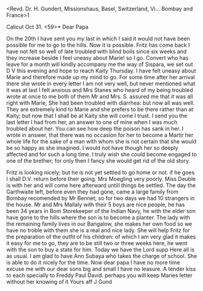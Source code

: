 <Revd. Dr. H. Gundert, Missionshaus, Basel, Switzerland, Vi… Bombay and France>1

 Calicut Oct 31. <59>*
Dear Papa

On the 20th I have sent you my last in which I said it would not have been possible for me to go to the hills. Now it is possible. Fritz has come back I have not felt so well of late troubled with blind boils since six weeks and they increase beside I feel uneasy about Marie! so I go. Convert who has leave for a month will kindly accompany me the way of Sispara, we set out D V this evening and hope to reach Kaity Thursday. I have felt uneasy about Marie and therefore made up my mind to go. For some time after her arrival there she wrote in every letter I am not very well, but never mentioned what it was at last I felt anxious and Mrs Stanes who heard of my being troubled wrote at once to me both of them Mr and Mrs. S. assured me that it was all right with Marie, She had been troubled with diarrhea: but now all was well. They are extremely kind to Marie and she prefers to be there rather than at Kaity; but now that I shall be at Kaity she will come I trust. I send you the last letter I had from her, an answer to one of mine when I was much troubled about her. You can see how deep the poison has sank in her. I wrote in answer, that there was no occasion for her to become a Martir her whole life for the sake of a man with whom she is not certain that she would be so happy as she imagined. I would not have though her so deeply affected and for such a long time. I truly wish she could become engaged to one of the brether; for only then I fancy she would get rid of the old story.

Fritz is looking nicely; but he is not yet settled to go home or not. if he goes I shall D.V. return before their going. Mrs Moegling very poorly. Miss Deuble is with her and will come here afterward untill things be settled. The day the Garthwaite left, before even they had gone, came a large family from Bombay recomended by Mr Bennet; so for two days we had 10 strangers in the house. Mr and Mrs Mallaly with their 5 boys are nice people, he has been 34 years in Bom Storekeeper of the Indian Navy, he with the elder son have gone to the hills where the son is to become a planter. The lady with the remaining family lives in our Bangalow, she makes her own food so we have no troble with them she is a real and nice lady. She will help Fritz for the preparation of the outfit of his children: of which I am very glad it makes it easy for me to go, they are to be still two or three weeks here, he went with the son to buy a state for him. Today we have the Lord supp Here all is as usual. I am glad to have Ann Subaya who takes the charge of school. She is able to do it nicely for the time. Now dear papa I have no more time excuse me with our dear sons big and small I have no leasure. A tender kiss to each specially to Freddy Paul David. perhaps you will keep Maries letter without her knowing of it
 Yours aff J Gund
